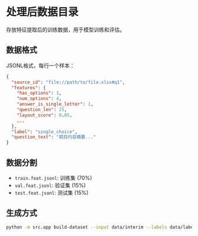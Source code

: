# 处理后数据目录

存放特征提取后的训练数据，用于模型训练和评估。

## 数据格式

JSONL格式，每行一个样本：
```json
{
  "source_id": "file://path/to/file.xlsx#q1",
  "features": {
    "has_options": 1,
    "num_options": 4,
    "answer_is_single_letter": 1,
    "question_len": 25,
    "layout_score": 0.85,
    ...
  },
  "label": "single_choice",
  "question_text": "题目内容摘要..."
}
```

## 数据分割

- `train.feat.jsonl`: 训练集 (70%)
- `val.feat.jsonl`: 验证集 (15%) 
- `test.feat.jsonl`: 测试集 (15%)

## 生成方式

```bash
python -m src.app build-dataset --input data/interim --labels data/labels/train.jsonl --output data/processed/train.feat.jsonl
```

